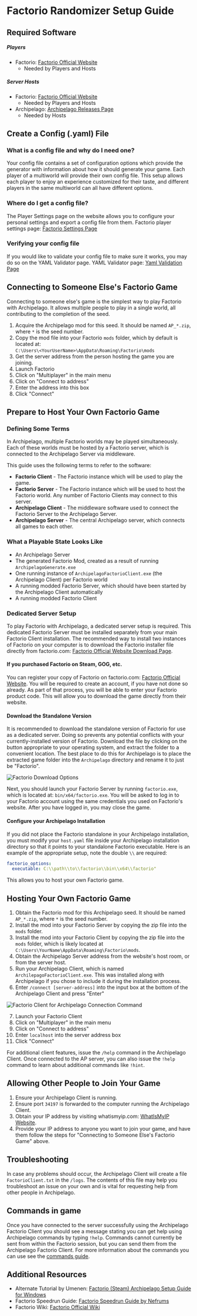 # Factorio Randomizer Setup Guide

## Required Software

##### Players

- Factorio: [Factorio Official Website](https://factorio.com)
    - Needed by Players and Hosts

##### Server Hosts

- Factorio: [Factorio Official Website](https://factorio.com)
    - Needed by Players and Hosts
- Archipelago: [Archipelago Releases Page](https://github.com/ArchipelagoMW/Archipelago/releases)
    - Needed by Hosts

## Create a Config (.yaml) File

### What is a config file and why do I need one?

Your config file contains a set of configuration options which provide the generator with information about how it
should generate your game. Each player of a multiworld will provide their own config file. This setup allows each player
to enjoy an experience customized for their taste, and different players in the same multiworld can all have different
options.

### Where do I get a config file?

The Player Settings page on the website allows you to configure your personal settings and export a config file from
them. Factorio player settings page: [Factorio Settings Page](/games/Factorio/player-settings)

### Verifying your config file

If you would like to validate your config file to make sure it works, you may do so on the YAML Validator page. YAML
Validator page: [Yaml Validation Page](/mysterycheck)

## Connecting to Someone Else's Factorio Game

Connecting to someone else's game is the simplest way to play Factorio with Archipelago. It allows multiple people to
play in a single world, all contributing to the completion of the seed.

1. Acquire the Archipelago mod for this seed. It should be named `AP_*.zip`, where `*` is the seed number.
2. Copy the mod file into your Factorio `mods` folder, which by default is located at:  
   `C:\Users\<YourUserName>\AppData\Roaming\Factorio\mods`
3. Get the server address from the person hosting the game you are joining.
4. Launch Factorio
5. Click on "Multiplayer" in the main menu
6. Click on "Connect to address"
7. Enter the address into this box
8. Click "Connect"

## Prepare to Host Your Own Factorio Game

### Defining Some Terms

In Archipelago, multiple Factorio worlds may be played simultaneously. Each of these worlds must be hosted by a Factorio
server, which is connected to the Archipelago Server via middleware.

This guide uses the following terms to refer to the software:

- **Factorio Client** - The Factorio instance which will be used to play the game.
- **Factorio Server** - The Factorio instance which will be used to host the Factorio world. Any number of Factorio
  Clients may connect to this server.
- **Archipelago Client** - The middleware software used to connect the Factorio Server to the Archipelago Server.
- **Archipelago Server** - The central Archipelago server, which connects all games to each other.

### What a Playable State Looks Like

- An Archipelago Server
- The generated Factorio Mod, created as a result of running `ArchipelagoGenerate.exe`
- One running instance of `ArchipelagoFactorioClient.exe` (the Archipelago Client) per Factorio world
- A running modded Factorio Server, which should have been started by the Archipelago Client automatically
- A running modded Factorio Client

### Dedicated Server Setup

To play Factorio with Archipelago, a dedicated server setup is required. This dedicated Factorio Server must be
installed separately from your main Factorio Client installation. The recommended way to install two instances of
Factorio on your computer is to download the Factorio installer file directly from
factorio.com: [Factorio Official Website Download Page](https://factorio.com/download).

#### If you purchased Factorio on Steam, GOG, etc.

You can register your copy of Factorio on factorio.com: [Factorio Official Website](https://factorio.com/). You will be
required to create an account, if you have not done so already. As part of that process, you will be able to enter your
Factorio product code. This will allow you to download the game directly from their website.

#### Download the Standalone Version

It is recommended to download the standalone version of Factorio for use as a dedicated server. Doing so prevents any
potential conflicts with your currently-installed version of Factorio. Download the file by clicking on the button
appropriate to your operating system, and extract the folder to a convenient location. The best place to do this for 
Archipelago is to place the extracted game folder into the `Archipelago` directory and rename it to just be "Factorio".


![Factorio Download Options](/static/generated/docs/Factorio/factorio-download.png)

Next, you should launch your Factorio Server by running `factorio.exe`, which is located at: `bin/x64/factorio.exe`. You
will be asked to log in to your Factorio account using the same credentials you used on Factorio's website. After you
have logged in, you may close the game.

#### Configure your Archipelago Installation

If you did not place the Factorio standalone in your Archipelago installation, you must modify your `host.yaml` file 
inside your Archipelago installation directory so that it points to your standalone Factorio executable. Here is an 
example of the appropriate setup, note the double `\\` are required:

```yaml
factorio_options:
  executable: C:\\path\\to\\factorio\\bin\\x64\\factorio"
```

This allows you to host your own Factorio game.

## Hosting Your Own Factorio Game

1. Obtain the Factorio mod for this Archipelago seed. It should be named `AP_*.zip`, where `*` is the seed number.
2. Install the mod into your Factorio Server by copying the zip file into the `mods` folder.
3. Install the mod into your Factorio Client by copying the zip file into the `mods` folder, which is likely located
   at `C:\Users\YourName\AppData\Roaming\Factorio\mods`.
4. Obtain the Archipelago Server address from the website's host room, or from the server host.
5. Run your Archipelago Client, which is named `ArchilepagoFactorioClient.exe`. This was installed along with
   Archipelago if you chose to include it during the installation process.
6. Enter `/connect [server-address]` into the input box at the bottom of the Archipelago Client and press "Enter"

![Factorio Client for Archipelago Connection Command](/static/generated/docs/Factorio/connect-to-ap-server.png)

7. Launch your Factorio Client
8. Click on "Multiplayer" in the main menu
9. Click on "Connect to address"
10. Enter `localhost` into the server address box
11. Click "Connect"

For additional client features, issue the `/help` command in the Archipelago Client. Once connected to the AP server,
you can also issue the `!help` command to learn about additional commands like `!hint`.

## Allowing Other People to Join Your Game

1. Ensure your Archipelago Client is running.
2. Ensure port `34197` is forwarded to the computer running the Archipelago Client.
3. Obtain your IP address by visiting whatismyip.com: [WhatIsMyIP Website](https://whatismyip.com/).
4. Provide your IP address to anyone you want to join your game, and have them follow the steps for
   "Connecting to Someone Else's Factorio Game" above.

## Troubleshooting

In case any problems should occur, the Archipelago Client will create a file `FactorioClient.txt` in the `/logs`. The
contents of this file may help you troubleshoot an issue on your own and is vital for requesting help from other people
in Archipelago.

## Commands in game

Once you have connected to the server successfully using the Archipelago Factorio Client you should see a message
stating you can get help using Archipelago commands by typing `!help`. Commands cannot currently be sent from within
the Factorio session, but you can send them from the Archipelago Factorio Client. For more information about the commands
you can use see the [commands guide](/tutorial/Archipelago/commands/en).

## Additional Resources

- Alternate Tutorial by
  Umenen: [Factorio (Steam) Archipelago Setup Guide for Windows](https://docs.google.com/document/d/1yZPAaXB-QcetD8FJsmsFrenAHO5V6Y2ctMAyIoT9jS4)
- Factorio Speedrun Guide: [Factorio Speedrun Guide by Nefrums](https://www.youtube.com/watch?v=ExLrmK1c7tA)
- Factorio Wiki: [Factorio Official Wiki](https://wiki.factorio.com/)
